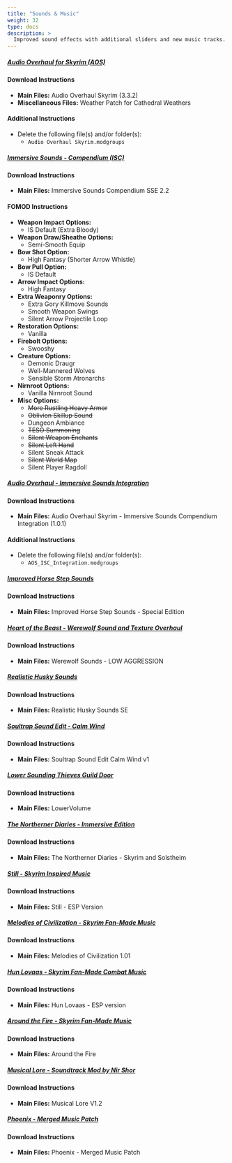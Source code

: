 ```yaml
---
title: "Sounds & Music"
weight: 32
type: docs
description: >
  Improved sound effects with additional sliders and new music tracks.
---
```


##### [Audio Overhaul for Skyrim (AOS)](https://www.nexusmods.com/skyrimspecialedition/mods/12466?tab=files)

#### Download Instructions

* **Main Files:** Audio Overhaul Skyrim (3.3.2)
* **Miscellaneous Files:** Weather Patch for Cathedral Weathers

#### Additional Instructions

* Delete the following file(s) and/or folder(s):
  * `Audio Overhaul Skyrim.modgroups`

##### [Immersive Sounds - Compendium (ISC)](https://www.nexusmods.com/skyrimspecialedition/mods/523/?tab=files)

#### Download Instructions

- **Main Files:** Immersive Sounds Compendium SSE 2.2

#### FOMOD Instructions

- **Weapon Impact Options:**
  - IS Default (Extra Bloody)
- **Weapon Draw/Sheathe Options:**
  - Semi-Smooth Equip
- **Bow Shot Option:**
  - High Fantasy (Shorter Arrow Whistle)
- **Bow Pull Option:**
  - IS Default
- **Arrow Impact Options:**
  - High Fantasy
- **Extra Weaponry Options:**
  - Extra Gory Killmove Sounds
  - Smooth Weapon Swings
  - Silent Arrow Projectile Loop
- **Restoration Options:**
  - Vanilla
- **Firebolt Options:**
  - Swooshy
- **Creature Options:**
  - Demonic Draugr
  - Well-Mannered Wolves
  - Sensible Storm Atronarchs
- **Nirnroot Options:**
  - Vanilla Nirnroot Sound
- **Misc Options:**
  - ~~More Rustling Heavy Armor~~
  - ~~Oblivion Skillup Sound~~
  - Dungeon Ambiance
  - ~~TESO Summoning~~
  - ~~Silent Weapon Enchants~~
  - ~~Silent Left Hand~~
  - Silent Sneak Attack
  - ~~Silent World Map~~
  - Silent Player Ragdoll

##### [Audio Overhaul - Immersive Sounds Integration](https://www.nexusmods.com/skyrimspecialedition/mods/36761?tab=files)

#### Download Instructions

- **Main Files:** Audio Overhaul Skyrim - Immersive Sounds Compendium Integration (1.0.1)

#### Additional Instructions

* Delete the following file(s) and/or folder(s):
  * `AOS_ISC_Integration.modgroups`

##### [Improved Horse Step Sounds](https://www.nexusmods.com/skyrimspecialedition/mods/848?tab=files)

#### Download Instructions

* **Main Files:** Improved Horse Step Sounds - Special Edition

##### [Heart of the Beast - Werewolf Sound and Texture Overhaul](https://www.nexusmods.com/skyrim/mods/13779?tab=files)

#### Download Instructions

* **Main Files:** Werewolf Sounds - LOW AGGRESSION

##### [Realistic Husky Sounds](https://www.nexusmods.com/skyrimspecialedition/mods/11038?tab=files)

#### Download Instructions

* **Main Files:** Realistic Husky Sounds SE

##### [Soultrap Sound Edit - Calm Wind](https://www.nexusmods.com/skyrimspecialedition/mods/8017?tab=files)

#### Download Instructions

* **Main Files:** Soultrap Sound Edit Calm Wind v1

##### [Lower Sounding Thieves Guild Door](https://www.nexusmods.com/skyrim/mods/1826?tab=files)

#### Download Instructions

* **Main Files:** LowerVolume

##### [The Northerner Diaries - Immersive Edition](https://www.nexusmods.com/skyrimspecialedition/mods/28108?tab=files)

#### Download Instructions

- **Main Files:** The Northerner Diaries - Skyrim and Solstheim

##### [Still - Skyrim Inspired Music](https://www.nexusmods.com/skyrimspecialedition/mods/19401?tab=files)

#### Download Instructions

- **Main Files:** Still - ESP Version

##### [Melodies of Civilization - Skyrim Fan-Made Music](https://www.nexusmods.com/skyrimspecialedition/mods/30014?tab=files)

#### Download Instructions

- **Main Files:** Melodies of Civilization 1.01

##### [Hun Lovaas - Skyrim Fan-Made Combat Music](https://www.nexusmods.com/skyrimspecialedition/mods/16123?tab=files)

#### Download Instructions

- **Main Files:** Hun Lovaas - ESP version

##### [Around the Fire - Skyrim Fan-Made Music](https://www.nexusmods.com/skyrimspecialedition/mods/36144?tab=files)

#### Download Instructions

- **Main Files:** Around the Fire

##### [Musical Lore - Soundtrack Mod by Nir Shor](https://www.nexusmods.com/skyrimspecialedition/mods/3200?tab=files)

#### Download Instructions

- **Main Files:** Musical Lore V1.2

##### [Phoenix - Merged Music Patch](https://www.nexusmods.com/skyrimspecialedition/mods/26092)

#### Download Instructions

- **Main Files:** Phoenix - Merged Music Patch